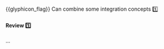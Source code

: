 <span id="prereqs"></span>

<span id="outcomes">{{glyphicon_flag}} Can combine some integration concepts :one:</span>

<div id="title">

#### Review :one:

</div>

<div id="body">

...

</div>

<div id="extras">

<include src="exercises.md" />

</div>